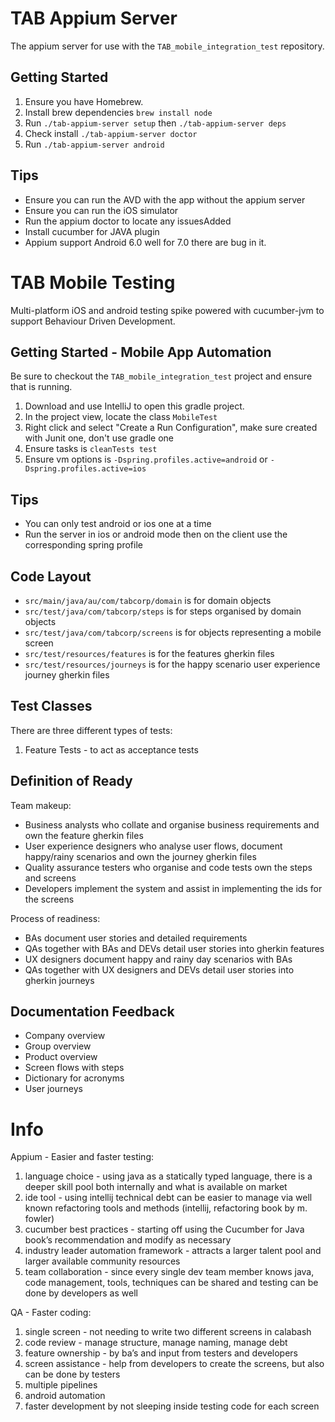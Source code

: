 # TAB Appium Server

The appium server for use with the `TAB_mobile_integration_test` repository.

## Getting Started

1. Ensure you have Homebrew.
2. Install brew dependencies `brew install node`
3. Run `./tab-appium-server setup` then `./tab-appium-server deps`
4. Check install `./tab-appium-server doctor`
5. Run `./tab-appium-server android`

## Tips

- Ensure you can run the AVD with the app without the appium server
- Ensure you can run the iOS simulator
- Run the appium doctor to locate any issuesAdded
- Install cucumber for JAVA plugin
- Appium support Android 6.0 well for 7.0 there are bug in it.

# TAB Mobile Testing

Multi-platform iOS and android testing spike powered with cucumber-jvm to support Behaviour Driven Development.
 
## Getting Started - Mobile App Automation

Be sure to checkout the `TAB_mobile_integration_test` project and ensure that is running.

1. Download and use IntelliJ to open this gradle project.
2. In the project view, locate the class `MobileTest`
3. Right click and select "Create a Run Configuration", make sure created with Junit one, don't use gradle one
4. Ensure tasks is `cleanTests test`
5. Ensure vm options is `-Dspring.profiles.active=android` or `-Dspring.profiles.active=ios`
 
## Tips

- You can only test android or ios one at a time
- Run the server in ios or android mode then on the client use the corresponding spring profile

## Code Layout

- `src/main/java/au/com/tabcorp/domain` is for domain objects
- `src/test/java/com/tabcorp/steps` is for steps organised by domain objects
- `src/test/java/com/tabcorp/screens` is for objects representing a mobile screen
- `src/test/resources/features` is for the features gherkin files
- `src/test/resources/journeys` is for the happy scenario user experience journey gherkin files

## Test Classes

There are three different types of tests:

1. Feature Tests - to act as acceptance tests

## Definition of Ready

Team makeup:

- Business analysts who collate and organise business requirements and own the feature gherkin files
- User experience designers who analyse user flows, document happy/rainy scenarios and own the journey gherkin files
- Quality assurance testers who organise and code tests own the steps and screens
- Developers implement the system and assist in implementing the ids for the screens

Process of readiness:

- BAs document user stories and detailed requirements
- QAs together with BAs and DEVs detail user stories into gherkin features 
- UX designers document happy and rainy day scenarios with BAs
- QAs together with UX designers and DEVs detail user stories into gherkin journeys

## Documentation Feedback

- Company overview
- Group overview
- Product overview
- Screen flows with steps
- Dictionary for acronyms
- User journeys

# Info

Appium - Easier and faster testing:

1. language choice - using java as a statically typed language, there is a deeper skill pool both internally and what is available on market
2. ide tool - using intellij technical debt can be easier to manage via well known refactoring tools and methods (intellij, refactoring book by m. fowler)
3. cucumber best practices - starting off using the Cucumber for Java book’s recommendation and modify as necessary
4. industry leader automation framework - attracts a larger talent pool and larger available community resources
5. team collaboration - since every single dev team member knows java, code management, tools, techniques can be shared and testing can be done by developers as well

QA - Faster coding:

1. single screen - not needing to write two different screens in calabash
2. code review - manage structure, manage naming, manage debt
3. feature ownership - by ba’s and input from testers and developers
4. screen assistance - help from developers to create the screens, but also can be done by testers
5. multiple pipelines
6. android automation
7. faster development by not sleeping inside testing code for each screen